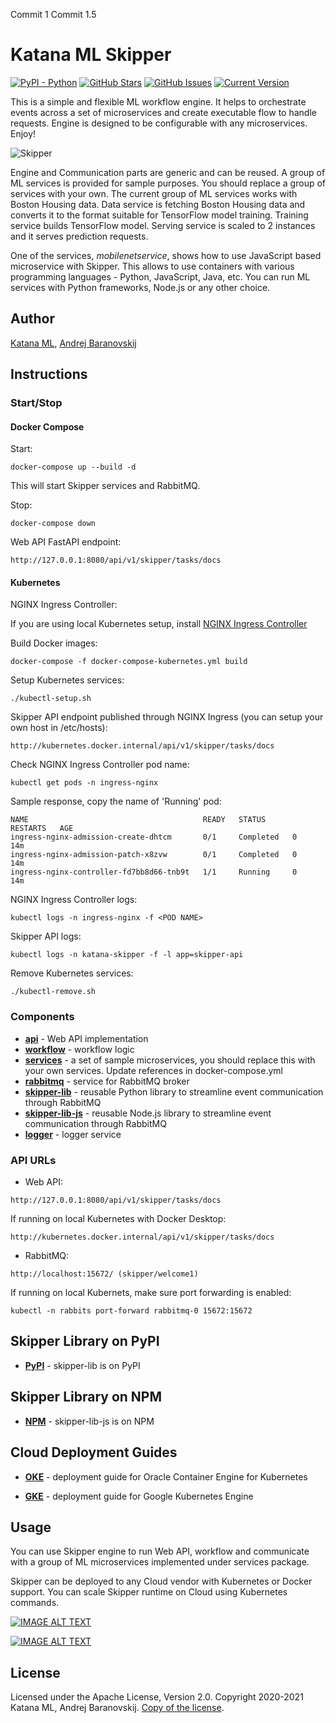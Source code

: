 Commit 1
Commit 1.5
# Katana ML Skipper
[![PyPI - Python](https://img.shields.io/badge/python-v3.7+-blue.svg)](https://github.com/katanaml/katana-skipper)
[![GitHub Stars](https://img.shields.io/github/stars/katanaml/katana-skipper.svg)](https://github.com/katanaml/katana-skipper/stargazers)
[![GitHub Issues](https://img.shields.io/github/issues/katanaml/katana-skipper.svg)](https://github.com/katanaml/katana-skipper/issues)
[![Current Version](https://img.shields.io/badge/version-1.1.0-green.svg)](https://github.com/katanaml/katana-skipper)

This is a simple and flexible ML workflow engine. It helps to orchestrate events across a set of microservices and create executable flow to handle requests. Engine is designed to be configurable with any microservices. Enjoy!

![Skipper](https://github.com/katanaml/katana-skipper/blob/master/skipper.png)

Engine and Communication parts are generic and can be reused. A group of ML services is provided for sample purposes. You should replace a group of services with your own. The current group of ML services works with Boston Housing data. Data service is fetching Boston Housing data and converts it to the format suitable for TensorFlow model training. Training service builds TensorFlow model. Serving service is scaled to 2 instances and it serves prediction requests.

One of the services, *mobilenetservice*, shows how to use JavaScript based microservice with Skipper. This allows to use containers with various programming languages - Python, JavaScript, Java, etc. You can run ML services with Python frameworks, Node.js or any other choice.

## Author

[Katana ML](https://katanaml.io), [Andrej Baranovskij](https://github.com/abaranovskis-redsamurai)

## Instructions

### Start/Stop

#### Docker Compose

Start:

```
docker-compose up --build -d
```

This will start Skipper services and RabbitMQ.

Stop:

```
docker-compose down
```

Web API FastAPI endpoint:

```
http://127.0.0.1:8080/api/v1/skipper/tasks/docs
```

#### Kubernetes

NGINX Ingress Controller:

If you are using local Kubernetes setup, install [NGINX Ingress Controller](https://kubernetes.github.io/ingress-nginx/deploy/)

Build Docker images:

```
docker-compose -f docker-compose-kubernetes.yml build
```

Setup Kubernetes services:

```
./kubectl-setup.sh
```

Skipper API endpoint published through NGINX Ingress (you can setup your own host in /etc/hosts):

```
http://kubernetes.docker.internal/api/v1/skipper/tasks/docs
```

Check NGINX Ingress Controller pod name:

```
kubectl get pods -n ingress-nginx
```

Sample response, copy the name of 'Running' pod:

```
NAME                                       READY   STATUS      RESTARTS   AGE
ingress-nginx-admission-create-dhtcm       0/1     Completed   0          14m
ingress-nginx-admission-patch-x8zvw        0/1     Completed   0          14m
ingress-nginx-controller-fd7bb8d66-tnb9t   1/1     Running     0          14m
```

NGINX Ingress Controller logs:

```
kubectl logs -n ingress-nginx -f <POD NAME>
```

Skipper API logs:

```
kubectl logs -n katana-skipper -f -l app=skipper-api
```

Remove Kubernetes services:

```
./kubectl-remove.sh
```

### Components

* **[api](https://github.com/katanaml/katana-skipper/tree/master/api)** - Web API implementation
* **[workflow](https://github.com/katanaml/katana-skipper/tree/master/workflow)** - workflow logic
* **[services](https://github.com/katanaml/katana-skipper/tree/master/services)** - a set of sample microservices, you should replace this with your own services. Update references in docker-compose.yml
* **[rabbitmq](https://github.com/katanaml/katana-skipper/tree/master/rabbitmq)** - service for RabbitMQ broker
* **[skipper-lib](https://github.com/katanaml/katana-skipper/tree/master/skipper-lib)** - reusable Python library to streamline event communication through RabbitMQ
* **[skipper-lib-js](https://github.com/katanaml/katana-skipper/tree/master/skipper-lib-js)** - reusable Node.js library to streamline event communication through RabbitMQ
* **[logger](https://github.com/katanaml/katana-skipper/tree/master/logger)** - logger service

### API URLs

* Web API:

```
http://127.0.0.1:8080/api/v1/skipper/tasks/docs
```

If running on local Kubernetes with Docker Desktop:

```
http://kubernetes.docker.internal/api/v1/skipper/tasks/docs
```

* RabbitMQ:

```
http://localhost:15672/ (skipper/welcome1)
```

If running on local Kubernets, make sure port forwarding is enabled:

```
kubectl -n rabbits port-forward rabbitmq-0 15672:15672
```

## Skipper Library on PyPI

* **[PyPI](https://pypi.org/project/skipper-lib/)** - skipper-lib is on PyPI

## Skipper Library on NPM

* **[NPM](https://www.npmjs.com/package/@katanaml/skipper-lib-js)** - skipper-lib-js is on NPM

## Cloud Deployment Guides

* **[OKE](https://github.com/katanaml/katana-skipper/blob/master/README-OKE.md)** - deployment guide for Oracle Container Engine for Kubernetes

* **[GKE](https://github.com/katanaml/katana-skipper/blob/master/README-GKE.md)** - deployment guide for Google Kubernetes Engine

## Usage

You can use Skipper engine to run Web API, workflow and communicate with a group of ML microservices implemented under services package.

Skipper can be deployed to any Cloud vendor with Kubernetes or Docker support. You can scale Skipper runtime on Cloud using Kubernetes commands.

[![IMAGE ALT TEXT](https://img.youtube.com/vi/nXHDSehjxV0/0.jpg)](https://www.youtube.com/watch?v=nXHDSehjxV0 "MLOps: Extend Skipper ML Services")

[![IMAGE ALT TEXT](https://img.youtube.com/vi/Xx5mrRMRXKQ/0.jpg)](https://www.youtube.com/watch?v=Xx5mrRMRXKQ "BIY Workflow with FastAPI, Python and Skipper")

## License

Licensed under the Apache License, Version 2.0. Copyright 2020-2021 Katana ML, Andrej Baranovskij. [Copy of the license](https://github.com/katanaml/katana-skipper/blob/master/LICENSE).
